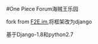 #One Piece Forum海贼王乐园

fork from [F2E.im](https://github.com/PaulGuo/F2E.im),将框架改为django

基于Django-1.8和python2.7
